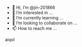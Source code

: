 - 👋 Hi, I’m @jin-201866
- 👀 I’m interested in ...
- 🌱 I’m currently learning ...
- 💞️ I’m looking to collaborate on ...
- 📫 How to reach me ...

<!---
jin-201866/jin-201866 is a ✨ special ✨ repository because its `README.md` (this file) appears on your GitHub profile.
You can click the Preview link to take a look at your changes.
--->aiqol
